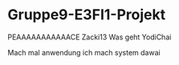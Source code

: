 # Gruppe9-E3FI1-Projekt

PEAAAAAAAAAAACE Zacki13
Was geht YodiChai

Mach mal anwendung ich mach system dawai